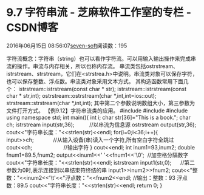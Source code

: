 
# 9.7 字符串流 -  芝麻软件工作室的专栏 - CSDN博客


2016年06月15日 08:56:07[seven-soft](https://me.csdn.net/softn)阅读数：195


字符流概念：字符串（string）也可以看作字符流。可以用输入输出操作来完成串流的操作。串流与内存相关，所以也称内存流。
串流类包括ostrstream、istrstream、strstream，它们在<strstrea.h>中说明。串流类对象可以保存字符，也可以保存整数、浮点数。串流类对象采用文本方式。
其构造函数常用下面几个：
istrstream::istrstream(const
 char * str);
istrstream::istrstream(const char * str,int);
ostrstream::ostrstream(char *,int,int=ios::out);
strstream::strstream(char *,int,int);
其中第二个参数说明数组大小，第三参数为文件打开方式。
【例9.12】字符串流类的应用。
\#include<strstream>
\#include<iostream>
\#include<cstring>
using namespace std;
int main(){
int i;
char str[36]="This is a book.";
char ch;
istrstream input(str,36);          //以串流为信息源
ostrstream output(str,36);
cout<<"字符串长度："<<strlen(str)<<endl;
for(i=0;i<36;i++){
input>>ch;             //从输入设备(串)读入一个字符,所有空白字符全跳过
cout<<ch;                     //输出字符
}
cout<<endl;
int inum1=93,inum2;
double fnum1=89.5,fnum2;
output<<inum1<<' '<<fnum1<<'\0';  //加空格分隔数字
cout<<"字符串长度："<<strlen(str)<<endl;
istrstream input1(str,0);      //第二参数为0时,表示连接到以串结束符终结的串
input1>>inum2>>fnum2;
cout<<"整数："<<inum2<<'\t'<<"浮点数："<<fnum2<<endl; //输出：整数：93 浮点数：89.5
cout<<"字符串长度："<<strlen(str)<<endl;
return 0;
}

